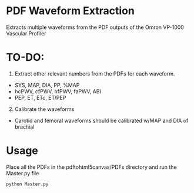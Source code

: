 # PDF Waveform Extraction
Extracts multiple waveforms from the PDF outputs of the Omron VP-1000 Vascular Profiler

# TO-DO:
1. Extract other relevant numbers from the PDFs for each waveform.
  - SYS, MAP, DIA, PP, %MAP
  - hcPWV, cfPWV, hfPWV, faPWV, ABI
  - PEP, ET, ETc, ET/PEP
2. Calibrate the waveforms
  - Carotid and femoral waveforms should be calibrated w/MAP and DIA of brachial

# Usage
Place all the PDFs in the pdftohtml5canvas/PDFs directory and run the Master.py file
```
python Master.py
```